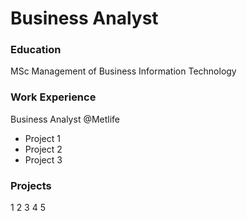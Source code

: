 # Business Analyst
### Education
MSc Management of Business Information Technology 

### Work Experience
Business Analyst @Metlife
- Project 1
- Project 2
- Project 3

### Projects
1
2
3
4
5

